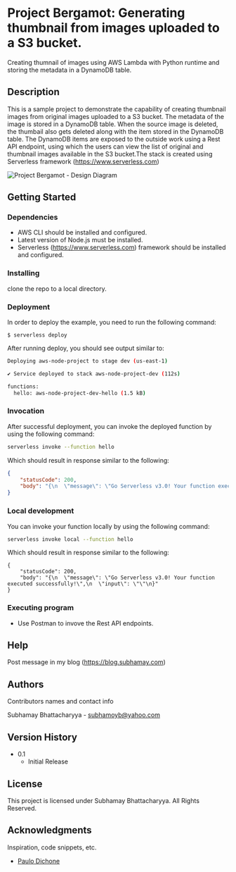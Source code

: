 # Project Bergamot: Generating thumbnail from images uploaded to a S3 bucket.

Creating thumnail of images using AWS Lambda with Python runtime and storing the metadata in a DynamoDB table.

## Description

This is a sample project to demonstrate the capability of creating thumbnail images from original images uploaded to a S3 bucket. The metadata of the image is stored in a DynamoDB table. When the source image is deleted, the thumbail also gets deleted along with the item stored in the DynamoDB table. The DynamoDB items are exposed to the outside work using a Rest API endpoint, using which the users can view the list of original and thumbnail images available in the S3 bucket.The stack is created using Serverless framework (https://www.serverless.com)

![Project Bergamot - Design Diagram]( https://blog.subhamay.com/wp-content/uploads/2023/01/44_Bergamot_1_1_Architecture_Diagram-1024x505.png")

## Getting Started

### Dependencies

* AWS CLI should be installed and configured.
* Latest version of Node.js must be installed.
* Serverless (https://www.serverless.com) framework should be installed and configured.

### Installing

clone the repo to a local directory.

### Deployment

In order to deploy the example, you need to run the following command:

```
$ serverless deploy
```

After running deploy, you should see output similar to:

```bash
Deploying aws-node-project to stage dev (us-east-1)

✔ Service deployed to stack aws-node-project-dev (112s)

functions:
  hello: aws-node-project-dev-hello (1.5 kB)
```

### Invocation

After successful deployment, you can invoke the deployed function by using the following command:

```bash
serverless invoke --function hello
```

Which should result in response similar to the following:

```json
{
    "statusCode": 200,
    "body": "{\n  \"message\": \"Go Serverless v3.0! Your function executed successfully!\",\n  \"input\": {}\n}"
}
```

### Local development

You can invoke your function locally by using the following command:

```bash
serverless invoke local --function hello
```

Which should result in response similar to the following:

```
{
    "statusCode": 200,
    "body": "{\n  \"message\": \"Go Serverless v3.0! Your function executed successfully!\",\n  \"input\": \"\"\n}"
}
```

### Executing program

* Use Postman to invove the Rest API endpoints.


## Help

Post message in my blog (https://blog.subhamay.com)


## Authors

Contributors names and contact info

Subhamay Bhattacharyya  - [subhamoyb@yahoo.com](https://subhamay.blog)

## Version History

* 0.1
    * Initial Release

## License

This project is licensed under Subhamay Bhattacharyya. All Rights Reserved.

## Acknowledgments

Inspiration, code snippets, etc.
* [Paulo Dichone ](https://www.linkedin.com/in/paulo-dichone/)

